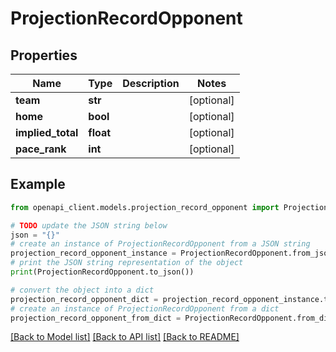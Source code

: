 # ProjectionRecordOpponent


## Properties

Name | Type | Description | Notes
------------ | ------------- | ------------- | -------------
**team** | **str** |  | [optional] 
**home** | **bool** |  | [optional] 
**implied_total** | **float** |  | [optional] 
**pace_rank** | **int** |  | [optional] 

## Example

```python
from openapi_client.models.projection_record_opponent import ProjectionRecordOpponent

# TODO update the JSON string below
json = "{}"
# create an instance of ProjectionRecordOpponent from a JSON string
projection_record_opponent_instance = ProjectionRecordOpponent.from_json(json)
# print the JSON string representation of the object
print(ProjectionRecordOpponent.to_json())

# convert the object into a dict
projection_record_opponent_dict = projection_record_opponent_instance.to_dict()
# create an instance of ProjectionRecordOpponent from a dict
projection_record_opponent_from_dict = ProjectionRecordOpponent.from_dict(projection_record_opponent_dict)
```
[[Back to Model list]](../README.md#documentation-for-models) [[Back to API list]](../README.md#documentation-for-api-endpoints) [[Back to README]](../README.md)


